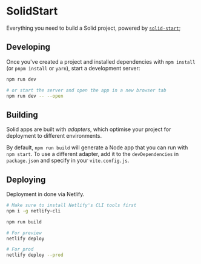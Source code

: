 # SolidStart

Everything you need to build a Solid project, powered by [`solid-start`](https://start.solidjs.com);

## Developing

Once you've created a project and installed dependencies with `npm install` (or `pnpm install` or `yarn`), start a development server:

```bash
npm run dev

# or start the server and open the app in a new browser tab
npm run dev -- --open
```

## Building

Solid apps are built with _adapters_, which optimise your project for deployment to different environments.

By default, `npm run build` will generate a Node app that you can run with `npm start`. To use a different adapter, add it to the `devDependencies` in `package.json` and specify in your `vite.config.js`.

## Deploying

Deployment in done via Netlify.

```bash
# Make sure to install Netlify's CLI tools first
npm i -g netlify-cli

npm run build

# For preview
netlify deploy

# For prod
netlify deploy --prod
```
